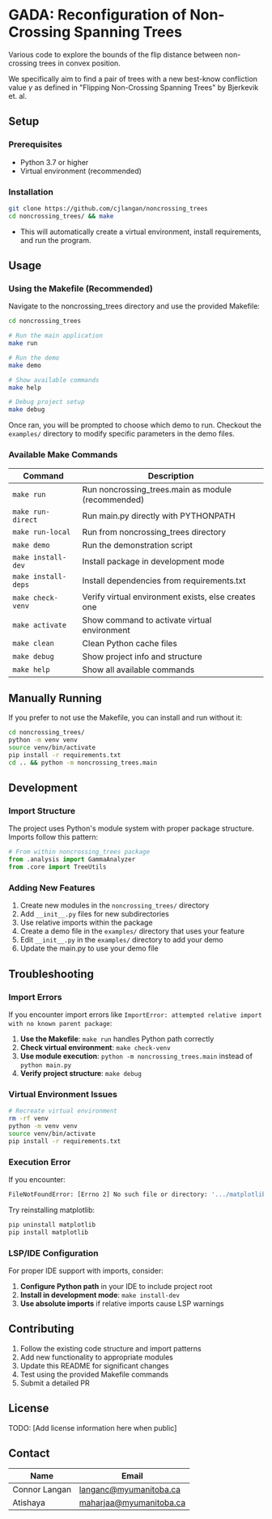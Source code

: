 # GADA: Reconfiguration of Non-Crossing Spanning Trees

Various code to explore the bounds of the flip distance between non-crossing trees in convex position.

We specifically aim to find a pair of trees with a new best-know confliction value $\gamma$ as defined in "Flipping Non-Crossing Spanning Trees" by Bjerkevik et. al.

## Setup

### Prerequisites
- Python 3.7 or higher
- Virtual environment (recommended)

### Installation

```bash
git clone https://github.com/cjlangan/noncrossing_trees
cd noncrossing_trees/ && make
```

- This will automatically create a virtual environment, install requirements, and run the program.

## Usage

### Using the Makefile (Recommended)

Navigate to the noncrossing_trees directory and use the provided Makefile:

```bash
cd noncrossing_trees

# Run the main application
make run

# Run the demo
make demo

# Show available commands
make help

# Debug project setup
make debug
```

Once ran, you will be prompted to choose which demo to run. Checkout the `examples/` directory to modify specific parameters in the demo files.

### Available Make Commands

| Command | Description |
|---------|-------------|
| `make run` | Run noncrossing_trees.main as module (recommended) |
| `make run-direct` | Run main.py directly with PYTHONPATH |
| `make run-local` | Run from noncrossing_trees directory |
| `make demo` | Run the demonstration script |
| `make install-dev` | Install package in development mode |
| `make install-deps` | Install dependencies from requirements.txt |
| `make check-venv` | Verify virtual environment exists, else creates one |
| `make activate` | Show command to activate virtual environment |
| `make clean` | Clean Python cache files |
| `make debug` | Show project info and structure |
| `make help` | Show all available commands |


## Manually Running

If you prefer to not use the Makefile, you can install and run without it:

```bash
cd noncrossing_trees/
python -m venv venv
source venv/bin/activate
pip install -r requirements.txt
cd .. && python -m noncrossing_trees.main
```

## Development

### Import Structure

The project uses Python's module system with proper package structure. Imports follow this pattern:

```python
# From within noncrossing_trees package
from .analysis import GammaAnalyzer
from .core import TreeUtils
```

### Adding New Features

1. Create new modules in the `noncrossing_trees/` directory
2. Add `__init__.py` files for new subdirectories
3. Use relative imports within the package
4. Create a demo file in the `examples/` directory that uses your feature
5. Edit `__init__.py` in the `examples/` directory to add your demo
6. Update the main.py to use your demo file

## Troubleshooting

### Import Errors

If you encounter import errors like `ImportError: attempted relative import with no known parent package`:

1. **Use the Makefile**: `make run` handles Python path correctly
2. **Check virtual environment**: `make check-venv`
3. **Use module execution**: `python -m noncrossing_trees.main` instead of `python main.py`
4. **Verify project structure**: `make debug`

### Virtual Environment Issues

```bash
# Recreate virtual environment
rm -rf venv
python -m venv venv
source venv/bin/activate
pip install -r requirements.txt
```

### Execution Error

If you encounter: 

```bash
FileNotFoundError: [Errno 2] No such file or directory: '.../matplotlib/mpl-data/images/matplotlib.png'
```

Try reinstalling matplotlib: 

```bash
pip uninstall matplotlib
pip install matplotlib
```

### LSP/IDE Configuration

For proper IDE support with imports, consider:

1. **Configure Python path** in your IDE to include project root
2. **Install in development mode**: `make install-dev`
3. **Use absolute imports** if relative imports cause LSP warnings

## Contributing

1. Follow the existing code structure and import patterns
2. Add new functionality to appropriate modules
3. Update this README for significant changes
4. Test using the provided Makefile commands
5. Submit a detailed PR

## License

TODO: [Add license information here when public]

## Contact

Name | Email 
---- | -----
Connor Langan | langanc@myumanitoba.ca
Atishaya | maharjaa@myumanitoba.ca
